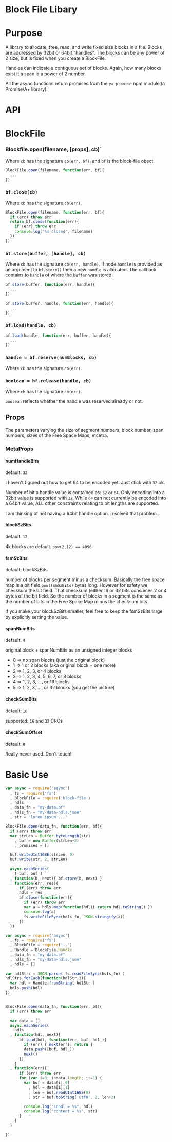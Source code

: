 # Block File Libary

# Purpose

A library to allocate, free, read, and write fixed size blocks in a file.
Blocks are addressed by 32bit or 64bit "handles". The blocks can be any
power of 2 size, but is fixed when you create a BlockFile.

Handles can indicate a contiguous set of blocks. Again, how many blocks
exist it a span is a power of 2 number.

All the async functions return promises from the `ya-promise` npm module (a
Promise/A+ library).

# API

# BlockFile

### Blockfile.open(filename, [props], cb)`

Where `cb` has the signature `cb(err, bf)`. and `bf` is the block-file obect.

```javascript
BlockFile.open(filename, function(err, bf){
  ...
})
```

### `bf.close(cb)`

Where `cb` has the signature `cb(err)`.

```javascript
BlockFile.open(filename, function(err, bf){
  if (err) throw err
  return bf.close(function(err){
    if (err) throw err
    console.log("%s closed", filename)
  })
})
```

### `bf.store(buffer, [handle], cb)`

Where `cb` has the signature `cb(err, handle)`. If node `handle` is provided
as an argument to `bf.store()` then a new `handle` is allocated. The callback
contains to `handle` of where the `buffer` was stored.

```javascript
bf.store(buffer, function(err, handle){
  ...
})
```

```javascript
bf.store(buffer, handle, function(err, handle){
  ...
})
```

### `bf.load(handle, cb)`

```javascript
bf.load(handle, function(err, buffer, handle){
  ...
})
```

### `handle = bf.reserve(numBlocks, cb)`

Where `cb` has the signature `cb(err)`.

### `boolean = bf.release(handle, cb)`

Where `cb` has the signature `cb(err)`.

`boolean` reflects whether the handle was reserved already or not.


## Props

The parameters varying the size of segment numbers, block number, span numbers,
sizes of the Free Space Maps, etcetra.

### MetaProps

#### numHandleBits
default: `32`

I haven't figured out how to get 64 to be encoded yet. Just stick with `32` ok.

Number of bit a handle value is contained as: `32` or `64`. Only encoding
into a 32bit value is supported with `32`. While `64` can not currently be
encoded into a 64bit value, ALL other constraints relating to bit lengths are
supported.

I am thinking of not having a 64bit handle option. :) solved that problem...

#### blockSzBits
default: `12`

4k blocks are default. `pow(2,12) == 4096`

#### fsmSzBits
default: blockSzBits

number of blocks per segment minus a checksum. Basically the free space map
is a bit field `pow(fsmSzBits)` bytes long. However for safety we checksum the
bit field. That checksum (either 16 or 32 bits consumes 2 or 4 bytes of the
bit field. So the number of blocks in a segment is the same as the number of
bits in the Free Space Map minus the checksum bits.

If you make your blockSzBits smaller, feel free to keep the fsmSzBits large
by explicitly setting the value.

#### spanNumBits
default: `4`

original block + spanNumBits as an unsigned integer blocks

* 0 => no span blocks (just the original block)
* 1 => 1 or 2 blocks (aka original block + one more)
* 2 => 1, 2, 3, or 4 blocks
* 3 => 1, 2, 3, 4, 5, 6, 7, or 8 blocks
* 4 => 1, 2, 3, ..., or 16 blocks
* 5 => 1, 2, 3, ..., or 32 blocks (you get the picture)

#### checkSumBits
default: `16`

supported: `16` and `32` CRCs

#### checkSumOffset
default: `0`

Really never used. Don't touch!

# Basic Use

```javascript
var async = require('async')
  , fs = require('fs')
  , BlockFile = require('block-file')
  , hdls
  , data_fn = "my-data.bf"
  , hdls_fn = "my-data-hdls.json"
  , str = "lorem ipsum ..."

BlockFile.open(data_fn, function(err, bf){
  if (err) throw err
  var strLen = Buffer.byteLength(str)
    , buf = new Buffer(strLen+2)
    , promises = []

  buf.writeUInt16BE(strLen, 0)
  buf.write(str, 2, strLen)

  async.eachSeries(
    [ buf, buf ]
  , function(b, next){ bf.store(b, next) }
  , function(err, res){
      if (err) throw err
      hdls = res
      bf.close(function(err){
        if (err) throw err
        var a = hdls.map(function(hdl){ return hdl.toString() })
        console.log(a)
        fs.writeFileSync(hdls_fn, JSON.stringify(a))
      })
  })
```

```javascript
var async = require('async')
  , fs = require('fs')
  , BlockFile = require('..')
  , Handle = BlockFile.Handle
  , data_fn = "my-data.bf"
  , hdls_fn = "my-data-hdls.json"
  , hdls = []

var hdlStrs = JSON.parse( fs.readFileSync(hdls_fn) )
hdlStrs.forEach(function(hdlStr,i){
  var hdl = Handle.fromString( hdlStr )
  hdls.push(hdl)
})


BlockFile.open(data_fn, function(err, bf){
  if (err) throw err

  var data = []
  async.eachSeries(
    hdls
  , function(hdl, next){
      bf.load(hdl, function(err, buf, hdl_){
        if (err) { next(err); return }
        data.push([buf, hdl_])
        next()
      })
    }
  , function(err){
      if (err) throw err
      for (var i=0; i<data.length; i+=1) {
        var buf = data[i][0]
          , hdl = data[i][1]
          , len = buf.readUInt16BE(0)
          , str = buf.toString('utf8', 2, len+2)

        console.log("\nhdl = %s", hdl)
        console.log("content = %s", str)
      }
    }
  )

})
```


